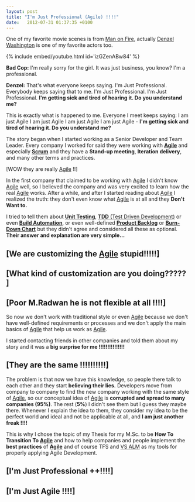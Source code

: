 ```yaml
---
layout: post
title: "I'm Just Professional (Agile) !!!!"
date:   2012-07-31 01:37:35 +0100
---
```


One of my favorite movie scenes is from [Man on Fire](http://www.imdb.com/title/tt0328107/ "Man on Fire"), actually [Denzel Washington](http://www.imdb.com/name/nm0000243/ "Denzel Washington") is one of my favorite actors too.

{% include embed/youtube.html id='izGZenABw84' %}

**Bad Cop:**   I'm really sorry for the girl. It was just business, you know? I'm a professional. 
             
**Denzel:**    That's what everyone keeps saying. I'm Just Professional. Everybody keeps saying that to me. I'm Just Professional. I'm Just Professional. **I'm getting sick and tired of hearing it. Do you understand me?**
             

This is exactly what is happened to me. Everyone I meet keeps saying:
I am just Agile I am just Agile I am just Agile I am just Agile - **I'm getting sick and tired of hearing it. Do you understand me?** 

The story began when I started working as a Senior Developer and Team Leader. Every company I worked for said they were working with [**Agile**](http://en.wikipedia.org/wiki/Agile_software_development "Agile software development") and especially [**Scrum**](http://en.wikipedia.org/wiki/Scrum_(development)) and they have a **Stand-up meeting**, **Iteration delivery**, and many other terms and practices. 

[WOW they are really [Agile](http://en.wikipedia.org/wiki/Agile_software_development "Agile software development") !!]

In the first company that claimed to be working with [Agile](http://en.wikipedia.org/wiki/Agile_software_development) I didn't know [Agile](http://en.wikipedia.org/wiki/Agile_software_development) well, so I believed the company and was very excited to learn how the real [Agile](http://en.wikipedia.org/wiki/Agile_software_development) works. After a while, and after I started reading about [Agile](http://en.wikipedia.org/wiki/Agile_software_development) I realized the truth: they don't even know what [Agile](http://en.wikipedia.org/wiki/Agile_software_development) is at all and they **Don't Want to.**

I tried to tell them about [**Unit Testing**](http://en.wikipedia.org/wiki/Unit_testing "Unit Testing"), [**TDD** (Test Driven Development)](http://en.wikipedia.org/wiki/Test-driven_development "Test driven development") or even [**Build Automation**](http://en.wikipedia.org/wiki/Build_automation "Build automation"), or even well-defined [**Product Backlog**](http://en.wikipedia.org/wiki/Scrum_(development)#Product_Backlog "Product Backlog") or **[Burn-Down Chart](http://en.wikipedia.org/wiki/Burn-down_chart)** but they didn't agree and considered all these as optional. **Their answer and explanation are very simple...**

## 

## [We are customizing the [Agile](http://en.wikipedia.org/wiki/Agile_software_development) stupid!!!!!]

## [What kind of customization are you doing????? ]

## [Poor M.Radwan he is not flexible at all !!!!]

So now we don't work with traditional style or even [Agile](http://en.wikipedia.org/wiki/Agile_software_development) because we don't have well-defined requirements or processes and we don't apply the main basics of [Agile](http://en.wikipedia.org/wiki/Agile_software_development) that help us work as [Agile](http://en.wikipedia.org/wiki/Agile_software_development).

I started contacting friends in other companies and told them about my story and it was a **big surprise for me !!!!!!!!!!!!!!!**

## 

## [They are the same !!!!!!!!!!]

The problem is that now we have this knowledge, so people there talk to each other and they start **believing their lies.** Developers move from company to company to find the new company working with the same style of [Agile](http://en.wikipedia.org/wiki/Agile_software_development), so our conceptual idea of [Agile](http://en.wikipedia.org/wiki/Agile_software_development) is **corrupted and spread to many companies (95%)**. The rest (**5%**) I didn't see them but I guess they maybe there. Whenever I explain the idea to them, they consider my idea to be the perfect world and ideal and not be applicable at all, and **I am just another freak !!!!**

This is why I chose the topic of my Thesis for my M.Sc. to be **How To Transition To [Agile](http://en.wikipedia.org/wiki/Agile_software_development)** and how to help companies and people implement the **best practices** of **[Agile](http://en.wikipedia.org/wiki/Agile_software_development)** and of course TFS and [VS ALM](http://msdn.microsoft.com/en-us/library/tfs/fda2bad5.aspx "Visual Studio Application Lifecycle Management") as my tools for properly applying Agile Development.

## 

## [I'm Just Professional ++!!!!]

## [I'm Just Agile !!!!]
